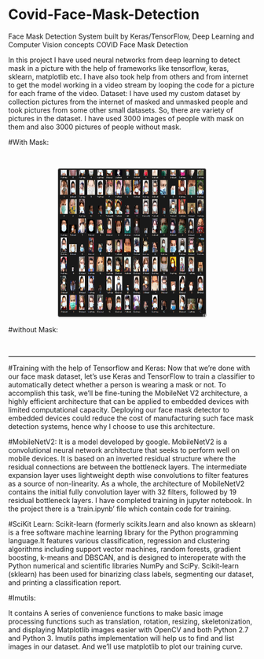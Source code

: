 # Covid-Face-Mask-Detection
Face Mask Detection System built by Keras/TensorFlow, Deep Learning and Computer Vision concepts
COVID Face Mask Detection

In this project I have used neural networks from deep learning to detect mask in a picture with the help of frameworks like tensorflow, keras, sklearn, matplotlib etc.
I have also took help from others and from internet to get the model working in a video stream by looping the code for a picture for each frame of the video.
Dataset:
I have used my custom dataset by collection pictures from the 
internet of masked and unmasked people and took pictures from 
some other small datasets. So, there are variety of pictures in the 
dataset.
I have used 3000 images of people with mask on them and also
3000 pictures of people without mask.


#With Mask:
<div>
&nbsp;&nbsp;&nbsp;&nbsp;&nbsp;&nbsp;&nbsp;
<p align = "center">
<img src="mask image.png" height="300" width="300" style="border-radius:3px;border:solid 1px #666" />
</p>
</div>

#without Mask:

<div>
&nbsp;&nbsp;&nbsp;&nbsp;&nbsp;&nbsp;&nbsp;
<p align = "center"
<img src="whithout mask image.png" height="300" width="300" style="border-radius:3px;border:solid 1px #666" />
</P>
</div>

#Training with the help of Tensorflow and Keras:
Now that we’re done with our face mask dataset, let’s use Keras 
and TensorFlow to train a classifier to automatically detect 
whether a person is wearing a mask or not.
To accomplish this task, we’ll be fine-tuning the MobileNet V2
architecture, a highly efficient architecture that can be applied to 
embedded devices with limited computational capacity.
Deploying our face mask detector to embedded devices could 
reduce the cost of manufacturing such face mask detection 
systems, hence why I choose to use this architecture.

#MobileNetV2:
It is a model developed by google.
MobileNetV2 is a convolutional neural network 
architecture that seeks to perform well on mobile devices. 
It is based on an inverted residual structure where the 
residual connections are between the bottleneck layers. 
The intermediate expansion layer uses lightweight 
depth wise convolutions to filter features as a source of 
non-linearity. As a whole, the architecture of 
MobileNetV2 contains the initial fully convolution layer 
with 32 filters, followed by 19 residual bottleneck layers.
I have completed training in jupyter notebook. In the project
there is a ‘train.ipynb’ file which contain code for training.

#SciKit Learn:
Scikit-learn (formerly scikits.learn and also known
as sklearn) is a free software machine learning library for the 
Python programming language.It features various classification, 
regression and clustering algorithms including support vector 
machines, random forests, gradient boosting, k-means and 
DBSCAN, and is designed to interoperate with the Python 
numerical and scientific libraries NumPy and SciPy.
Scikit-learn (sklearn) has been used for binarizing 
class labels, segmenting our dataset, and printing a classification 
report.

#Imutils:

It contains A series of convenience functions to make
basic image processing functions such as translation, rotation, 
resizing, skeletonization, and displaying Matplotlib images easier 
with OpenCV and both Python 2.7 and Python 3.
Imutils paths implementation will help us to find and list images
in our dataset. And we’ll use matplotlib to plot our training curve.


